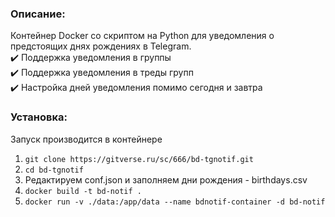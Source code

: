 ### Описание:
Контейнер Docker со скриптом на Python для уведомления о предстоящих днях рождениях в Telegram.  
✔️ Поддержка уведомления в группы  
✔️ Поддержка уведомления в треды групп  
✔️ Настройка дней уведомления помимо сегодня и завтра  
### Установка:
Запуск производится в контейнере
1. `git clone https://gitverse.ru/sc/666/bd-tgnotif.git`
2. `cd bd-tgnotif`
3. Редактируем conf.json и заполняем дни рождения - birthdays.csv
3. `docker build -t bd-notif .`
4. `docker run -v ./data:/app/data --name bdnotif-container -d bd-notif`
